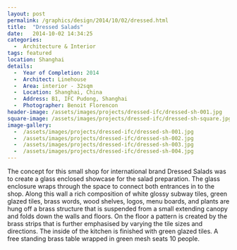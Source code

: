 ```yaml
---
layout: post
permalink: /graphics/design/2014/10/02/dressed.html
title:  "Dressed Salads"
date:   2014-10-02 14:34:25
categories:
  -  Architecture & Interior
tags: featured
location: Shanghai
details:
  -  Year of Completion: 2014
  -  Architect: Linehouse
  -  Area: interior - 32sqm
  -  Location: Shanghai, China
  -  Address: B1, IFC Pudong, Shanghai 
  -  Photographer: Benoit Florencon
header-image: /assets/images/projects/dressed-ifc/dressed-sh-001.jpg
square-image: /assets/images/projects/dressed-ifc/dressed-sh-square.jpg
image-gallery:
  -  /assets/images/projects/dressed-ifc/dressed-sh-001.jpg
  -  /assets/images/projects/dressed-ifc/dressed-sh-002.jpg
  -  /assets/images/projects/dressed-ifc/dressed-sh-003.jpg
  -  /assets/images/projects/dressed-ifc/dressed-sh-004.jpg  
---
```

The concept for this small shop for international brand Dressed Salads was to create a glass enclosed showcase for the salad preparation. The glass enclosure wraps through the space to connect both entrances in to the shop. Along this wall a rich composition of white glossy subway tiles, green glazed tiles, brass words, wood shelves, logos, menu boards, and plants are hung off a brass structure that is suspended from a small extending canopy and folds down the walls and floors. On the floor a pattern is created by the brass strips that is further emphasised by varying the tile sizes and directions. The inside of the kitchen is finished with green glazed tiles. A free standing brass table wrapped in green mesh seats 10 people.